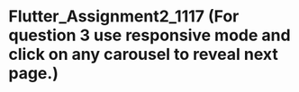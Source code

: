 # Flutter_Assignment2_1117 (For question 3 use responsive mode and click on any carousel to reveal next page.)
